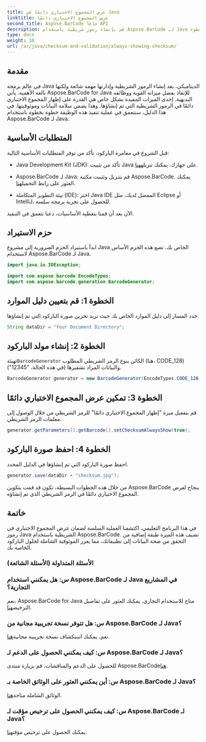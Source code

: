 ```yaml
---
title: عرض المجموع الاختباري دائمًا في Java
linktitle: عرض المجموع الاختباري دائمًا
second_title: Aspose.BarCode جافا API
description: قم بإنشاء رموز شريطية باستخدام Aspose.BarCode لـ Java بسهولة. تعرف على كيفية عرض المجاميع الاختبارية دائمًا لتحسين تكامل البيانات في هذا الدليل التفصيلي خطوة بخطوة.
type: docs
weight: 10
url: /ar/java/checksum-and-validation/always-showing-checksum/
---
```


## مقدمة

في عالم برمجة Java الديناميكي، يعد إنشاء الرموز الشريطية وإدارتها مهمة شائعة ولكنها بالغة الأهمية. يأتي Aspose.BarCode for Java للإنقاذ بفضل ميزاته القوية ووظائفه البديهية. إحدى الميزات المفيدة بشكل خاص هي القدرة على إظهار المجموع الاختباري دائمًا في الرموز الشريطية التي تم إنشاؤها. وهذا يضمن سلامة البيانات وموثوقيتها. في هذا الدليل، سنتعمق في عملية تنفيذ هذه الوظيفة خطوة بخطوة باستخدام Aspose.BarCode لـ Java.

## المتطلبات الأساسية

قبل الشروع في مغامرة الباركود، تأكد من توفر المتطلبات الأساسية التالية:

-  Java Development Kit (JDK): تأكد من تثبيت Java على جهازك. يمكنك تنزيله[هنا](https://www.oracle.com/java/technologies/javase-downloads.html).

- Aspose.BarCode لـ Java: قم بتنزيل وتثبيت مكتبة Aspose.BarCode. يمكنك العثور على رابط التحميل[هنا](https://releases.aspose.com/barcode/java/).

- بيئة التطوير المتكاملة (IDE): اختر Java IDE المفضل لديك، مثل Eclipse أو IntelliJ، للحصول على تجربة برمجة سلسة.

الآن بعد أن قمنا بتغطية الأساسيات، دعنا نتعمق في التنفيذ.

## حزم الاستيراد

ابدأ باستيراد الحزم الضرورية إلى مشروع Java الخاص بك. تضع هذه الحزم الأساس لاستخدام Aspose.BarCode لـ Java.

```java
import java.io.IOException;

import com.aspose.barcode.EncodeTypes;
import com.aspose.barcode.generation.BarcodeGenerator;
```

## الخطوة 1: قم بتعيين دليل الموارد

حدد المسار إلى دليل الموارد الخاص بك حيث تريد تخزين صورة الباركود التي تم إنشاؤها.

```java
String dataDir = "Your Document Directory";
```

## الخطوة 2: إنشاء مولد الباركود

 تهيئة`BarcodeGenerator` الكائن بنوع الرمز الشريطي المطلوب (هنا، CODE_128) والبيانات المراد تشفيرها (في هذه الحالة، "12345").

```java
BarcodeGenerator generator = new BarcodeGenerator(EncodeTypes.CODE_128, "12345");
```

## الخطوة 3: تمكين عرض المجموع الاختباري دائمًا

قم بتفعيل ميزة "إظهار المجموع الاختباري دائمًا" للرمز الشريطي من خلال الوصول إلى معلمات الرمز الشريطي.

```java
generator.getParameters().getBarcode().setChecksumAlwaysShow(true);
```

## الخطوة 4: احفظ صورة الباركود

احفظ صورة الباركود التي تم إنشاؤها في الدليل المحدد.

```java
generator.save(dataDir + "checksum.jpg");
```

من خلال هذه الخطوات البسيطة، تكون قد قمت بتكوين Aspose.BarCode بنجاح لعرض المجموع الاختباري دائمًا في الرمز الشريطي الذي تم إنشاؤه.

## خاتمة

في هذا البرنامج التعليمي، اكتشفنا العملية السلسة لضمان عرض المجموع الاختباري في رموز Java الشريطية باستخدام Aspose.BarCode. تضيف هذه الميزة طبقة إضافية من التحقق من صحة البيانات إلى تطبيقاتك، مما يعزز الموثوقية الشاملة لحلول الباركود الخاصة بك.

### الأسئلة المتداولة (الأسئلة الشائعة)

### س: هل يمكنني استخدام Aspose.BarCode لـ Java في المشاريع التجارية؟
 نعم، Aspose.BarCode for Java متاح للاستخدام التجاري. يمكنك العثور على تفاصيل الترخيص[هنا](https://purchase.aspose.com/buy).

### س: هل تتوفر نسخة تجريبية مجانية من Aspose.BarCode لـ Java؟
 نعم، يمكنك استكشاف نسخة تجريبية مجانية[هنا](https://releases.aspose.com/).

### س: كيف يمكنني الحصول على الدعم لـ Aspose.BarCode لـ Java؟
 للحصول على الدعم والمناقشات، قم بزيارة منتدى Aspose.BarCode[هنا](https://forum.aspose.com/c/barcode/13).

### س: أين يمكنني العثور على الوثائق الخاصة بـ Aspose.BarCode لـ Java؟
 الوثائق الشاملة متاحة[هنا](https://reference.aspose.com/barcode/java/).

### س: كيف يمكنني الحصول على ترخيص مؤقت لـ Aspose.BarCode لـ Java؟
 يمكنك الحصول على ترخيص مؤقت[هنا](https://purchase.aspose.com/temporary-license/).

